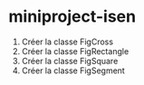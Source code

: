 # miniproject-isen

1. Créer la classe FigCross
2. Créer la classe FigRectangle
3. Créer la classe FigSquare
4. Créer la classe FigSegment
